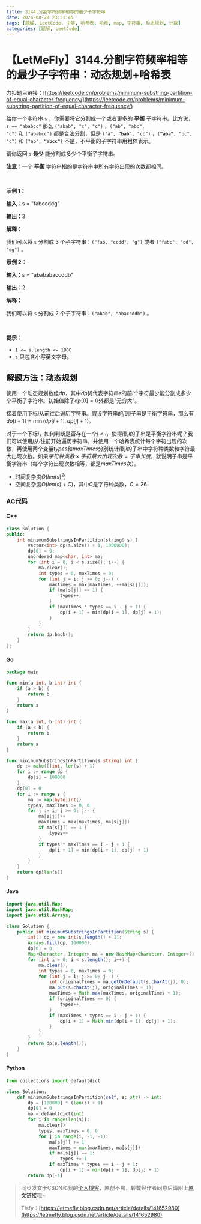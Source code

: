 ```yaml
---
title: 3144.分割字符频率相等的最少子字符串
date: 2024-08-28 23:51:45
tags: [题解, LeetCode, 中等, 哈希表, 哈希, map, 字符串, 动态规划, 计数]
categories: [题解, LeetCode]
---
```


# 【LetMeFly】3144.分割字符频率相等的最少子字符串：动态规划+哈希表

力扣题目链接：[https://leetcode.cn/problems/minimum-substring-partition-of-equal-character-frequency/](https://leetcode.cn/problems/minimum-substring-partition-of-equal-character-frequency/)

<p>给你一个字符串&nbsp;<code>s</code>&nbsp;，你需要将它分割成一个或者更多的&nbsp;<strong>平衡</strong>&nbsp;子字符串。比方说，<code>s == "ababcc"</code>&nbsp;那么&nbsp;<code>("abab", "c", "c")</code>&nbsp;，<code>("ab", "abc", "c")</code>&nbsp;和&nbsp;<code>("ababcc")</code>&nbsp;都是合法分割，但是&nbsp;<code>("a", <strong>"bab"</strong>, "cc")</code>&nbsp;，<code>(<strong>"aba"</strong>, "bc", "c")</code>&nbsp;和&nbsp;<code>("ab", <strong>"abcc"</strong>)</code>&nbsp;不是，不平衡的子字符串用粗体表示。</p>

<p>请你返回 <code>s</code>&nbsp;<strong>最少</strong> 能分割成多少个平衡子字符串。</p>

<p><b>注意：</b>一个 <strong>平衡</strong>&nbsp;字符串指的是字符串中所有字符出现的次数都相同。</p>

<p>&nbsp;</p>

<p><strong class="example">示例 1：</strong></p>

<div class="example-block">
<p><span class="example-io"><b>输入：</b>s = "fabccddg"</span></p>

<p><span class="example-io"><b>输出：</b>3</span></p>

<p><strong>解释：</strong></p>

<p>我们可以将 <code>s</code>&nbsp;分割成 3 个子字符串：<code>("fab, "ccdd", "g")</code>&nbsp;或者&nbsp;<code>("fabc", "cd", "dg")</code>&nbsp;。</p>
</div>

<p><strong class="example">示例 2：</strong></p>

<div class="example-block">
<p><span class="example-io"><b>输入：</b>s = "abababaccddb"</span></p>

<p><span class="example-io"><b>输出：</b>2</span></p>

<p><strong>解释：</strong></p>

<p>我们可以将&nbsp;<code>s</code>&nbsp;分割成 2 个子字符串：<code>("abab", "abaccddb")</code>&nbsp;。</p>
</div>

<p>&nbsp;</p>

<p><strong>提示：</strong></p>

<ul>
	<li><code>1 &lt;= s.length &lt;= 1000</code></li>
	<li><code>s</code>&nbsp;只包含小写英文字母。</li>
</ul>


    
## 解题方法：动态规划

使用一个动态规划数组$dp$，其中$dp[i]$代表字符串$s$的前$i$个字符最少能分割成多少个平衡子字符串。初始值除了$dp[0]=0$外都是“无穷大”。

接着使用下标$i$从前往后遍历字符串。假设字符串的$j$到$i$子串是平衡字符串，那么有$dp[i + 1] = \min (dp[i + 1], dp[j] + 1)$。

对于一个下标$i$，如何判断是否存在一个$j\lt i$，使得$j$到$i$的子串是平衡字符串呢？我们可以使用$j$从$i$往前开始遍历字符串，并使用一个哈希表统计每个字符出现的次数，再使用两个变量$types$和$maxTimes$分别统计$j$到$i$的子串中字符种类数和字符最大出现次数。如果$字符种类数\times 字符最大出现次数=子串长度$，就说明子串是平衡字符串（每个字符出现次数相等，都是$maxTimes$次）。

+ 时间复杂度$O(len(s)^2)$
+ 空间复杂度$O(len(s) + C)$，其中$C$是字符种类数，$C=26$

### AC代码

#### C++

```cpp
class Solution {
public:
    int minimumSubstringsInPartition(string& s) {
        vector<int> dp(s.size() + 1, 1000000);
        dp[0] = 0;
        unordered_map<char, int> ma;
        for (int i = 0; i < s.size(); i++) {
            ma.clear();
            int types = 0, maxTimes = 0;
            for (int j = i; j >= 0; j--) {
                maxTimes = max(maxTimes, ++ma[s[j]]);
                if (ma[s[j]] == 1) {
                    types++;
                }
                if (maxTimes * types == i - j + 1) {
                    dp[i + 1] = min(dp[i + 1], dp[j] + 1);
                }
            }
        }
        return dp.back();
    }
};
```

#### Go

```go
package main

func min(a int, b int) int {
    if (a > b) {
        return b
    }
    return a
}

func max(a int, b int) int {
    if (a < b) {
        return b
    }
    return a
}

func minimumSubstringsInPartition(s string) int {
    dp := make([]int, len(s) + 1)
    for i := range dp {
        dp[i] = 100000
    }
    dp[0] = 0
    for i := range s {
        ma := map[byte]int{}
        types, maxTimes := 0, 0
        for j := i; j >= 0; j-- {
            ma[s[j]]++
            maxTimes = max(maxTimes, ma[s[j]])
            if ma[s[j]] == 1 {
                types++
            }
            if types * maxTimes == i - j + 1 {
                dp[i + 1] = min(dp[i + 1], dp[j] + 1)
            }
        }
    }
    return dp[len(s)]
}


```

#### Java

```java
import java.util.Map;
import java.util.HashMap;
import java.util.Arrays;

class Solution {
    public int minimumSubstringsInPartition(String s) {
        int[] dp = new int[s.length() + 1];
        Arrays.fill(dp, 100000);
        dp[0] = 0;
        Map<Character, Integer> ma = new HashMap<Character, Integer>();
        for (int i = 0; i < s.length(); i++) {
            ma.clear();
            int types = 0, maxTimes = 0;
            for (int j = i; j >= 0; j--) {
                int originalTimes = ma.getOrDefault(s.charAt(j), 0);
                ma.put(s.charAt(j), originalTimes + 1);
                maxTimes = Math.max(maxTimes, originalTimes + 1);
                if (originalTimes == 0) {
                    types++;
                }
                if (maxTimes * types == i - j + 1) {
                    dp[i + 1] = Math.min(dp[i + 1], dp[j] + 1);
                }
            }
        }
        return dp[s.length()];
    }
}
```

#### Python

```python
from collections import defaultdict

class Solution:
    def minimumSubstringsInPartition(self, s: str) -> int:
        dp = [100000] * (len(s) + 1)
        dp[0] = 0
        ma = defaultdict(int)
        for i in range(len(s)):
            ma.clear()
            types, maxTimes = 0, 0
            for j in range(i, -1, -1):
                ma[s[j]] += 1
                maxTimes = max(maxTimes, ma[s[j]])
                if ma[s[j]] == 1:
                    types += 1
                if maxTimes * types == i - j + 1:
                    dp[i + 1] = min(dp[i + 1], dp[j] + 1)
        return dp[-1]
```

> 同步发文于CSDN和我的[个人博客](https://blog.letmefly.xyz/)，原创不易，转载经作者同意后请附上[原文链接](https://blog.letmefly.xyz/2024/08/28/LeetCode%203144.%E5%88%86%E5%89%B2%E5%AD%97%E7%AC%A6%E9%A2%91%E7%8E%87%E7%9B%B8%E7%AD%89%E7%9A%84%E6%9C%80%E5%B0%91%E5%AD%90%E5%AD%97%E7%AC%A6%E4%B8%B2/)哦~
>
> Tisfy：[https://letmefly.blog.csdn.net/article/details/141652980](https://letmefly.blog.csdn.net/article/details/141652980)
